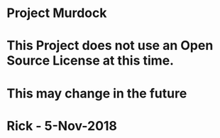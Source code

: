 # Project Murdock
#
# This Project does not use an Open Source License at this time.
# This may change in the future
#
# Rick - 5-Nov-2018

